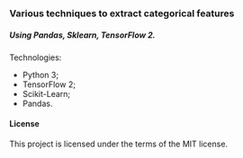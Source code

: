 ### Various techniques to extract categorical features
##### Using Pandas, Sklearn, TensorFlow 2.

Technologies:
- Python 3;
- TensorFlow 2;
- Scikit-Learn;
- Pandas.

#### License

This project is licensed under the terms of the MIT license.